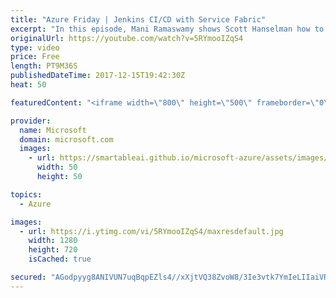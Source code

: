 ```yaml
---
title: "Azure Friday | Jenkins CI/CD with Service Fabric"
excerpt: "In this episode, Mani Ramaswamy shows Scott Hanselman how to use Jenkins for your CI/CD pipeline with Service Fabric and run your Jenkins build server directly on the Service Fabric cluster. The Service Fabric team uses Jenkins internally for testing on Linux, and you can learn about how it is configured."
originalUrl: https://youtube.com/watch?v=5RYmooIZqS4
type: video
price: Free
length: PT9M36S
publishedDateTime: 2017-12-15T19:42:30Z
heat: 50

featuredContent: "<iframe width=\"800\" height=\"500\" frameborder=\"0\" src=\"https://www.youtube.com/embed/5RYmooIZqS4\" allow=\"accelerometer; autoplay; encrypted-media; gyroscope; picture-in-picture\" allowfullscreen></iframe>"

provider:
  name: Microsoft
  domain: microsoft.com
  images:
    - url: https://smartableai.github.io/microsoft-azure/assets/images/organizations/microsoft.com-50x50.jpg
      width: 50
      height: 50

topics:
  - Azure

images:
  - url: https://i.ytimg.com/vi/5RYmooIZqS4/maxresdefault.jpg
    width: 1280
    height: 720
    isCached: true

secured: "AGodpyyg8ANIVUN7uqBqpEZls4//xXjtVQ38ZvoW8/3Ie3vtk7YmIeLIIaiVRG81nPUDrC0R2S4lnV3Zmud1dv0PVxhxGb2QljfMoVkRHf2fIDw4+j/g5KgSK1DbJHMtILU/cWSjDBU8nhUWV2be+g1CkN5PaqWaRhQ2br3IU5ZipwEOOjGTcvKJ5NTxxhGbn0KWiiW+mzO7V7fjXlc0hlFrtwY2EhF9yx+vnL4Zz+4MOH2jrjjdTNkAve53OGM1BD7SayWZq1demmSKf7x8vk5PJtyMyHDNYNHMna1MOBDNrEnnRjyE0ZoSwOwcOZyE0iYkYjOaEFGZea1xpVaXCY2tfL6O1zdiiJK2CHMMsF1PTgZAFLyolrK983tAGUVx8HJ3TWJa1lA/ziDUhURECa0RsD5vqQpB9BJYBLjWdCM=;ZzrSKoynCJDJKAiUqWtrkA=="
---
```


